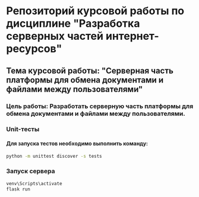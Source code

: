 # Репозиторий курсовой работы по дисциплине "Разработка серверных частей интернет-ресурсов"

## **Тема курсовой работы**: "Серверная часть платформы для обмена документами и файлами между пользователями"

### **Цель работы**: Разработать серверную часть платформы для обмена документами и файлами между пользователями.

### Unit-тесты 
#### Для запуска тестов необходимо выполнить команду:
```bash
python -m unittest discover -s tests
```
### Запуск сервера
```bash
venv\Scripts\activate
flask run
```